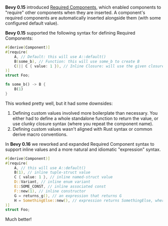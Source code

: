**Bevy 0.15** introduced [Required Components](/news/bevy-0-15/#required-components), which enabled components to "require" other components when they are inserted. A component's required components are automatically inserted alongside them (with some configured default value).

**Bevy 0.15** supported the following syntax for defining Required Components:

```rust
#[derive(Component)]
#[require(
    A, // Default: this will use A::default()
    B(some_b), // Function: this will use some_b to create B
    C(|| C { value: 1 }), // Inline Closure: will use the given closure
)]
struct Foo;

fn some_b() -> B {
    B(1)
}
```

This worked pretty well, but it had some downsides:

1. Defining custom values involved more boilerplate than necessary. You either had to define a whole standalone function to return the value, or use clunky closure syntax (where you repeat the component name).
2. Defining custom values wasn't aligned with Rust syntax or common derive macro conventions.

In **Bevy 0.16** we reworked and expanded Required Component syntax to support inline values and a more natural and idiomatic "expression" syntax.

```rust
#[derive(Component)]
#[require(
    A, // this will use A::default()
    B(1), // inline tuple-struct value
    C { value: 1 }, // inline named-struct value
    D::Variant, // inline enum variant
    E::SOME_CONST, // inline associated const
    F::new(1), // inline constructor
    G = returns_g(), // an expression that returns G
    H = SomethingElse::new(), // expression returns SomethingElse, where SomethingElse: Into<H> 
)]
struct Foo;
```

Much better!
